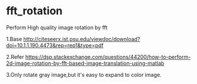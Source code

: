 # fft_rotation

Perform High quality image rotation by fft

1.Base http://citeseerx.ist.psu.edu/viewdoc/download?doi=10.1.1.190.4473&rep=rep1&type=pdf

2.Refer https://dsp.stackexchange.com/questions/44200/how-to-perform-2d-image-rotation-by-fft-based-image-translation-using-matlab

3.Only rotate gray image,but it's easy to expand to color image.


